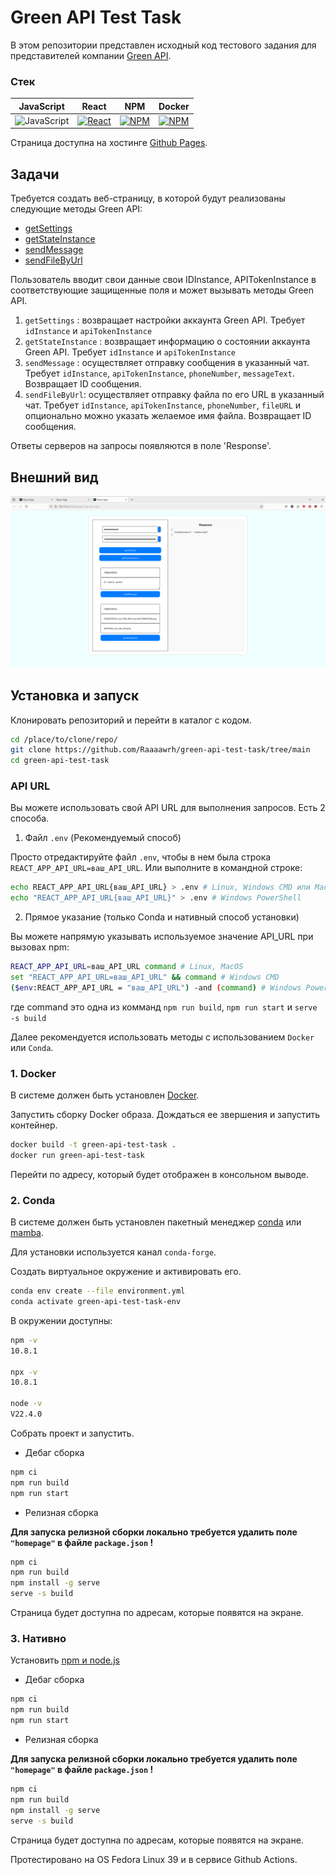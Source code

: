 # Green API Test Task

В этом репозитории представлен исходный код тестового задания для представителей компании [Green API](https://green-api.com/).

### Стек
| JavaScript | React | NPM | Docker |
| :-----: | :-----: | :-----: | :-----: |
|<img src="https://github.com/get-icon/geticon/raw/master/icons/javascript.svg" alt="JavaScript" width="40px" height="40px">| <a href="https://react.dev/" title="React"><img src="https://github.com/get-icon/geticon/raw/master/icons/react.svg" alt="React" width="40px" height="40px"></a> | <a href="https://www.npmjs.com/" title="NPM"><img src="https://github.com/get-icon/geticon/raw/master/icons/npm.svg" alt="NPM" width="40px" height="40px"></a> | <a href="https://www.docker.com/" title="Docker"><img src="https://github.com/get-icon/geticon/raw/master/icons/docker.svg" alt="NPM" width="40px" height="40px"></a>|

Страница доступна на хостинге [Github Pages](https://Raaaawrh.github.io/green-api-test-task/).

## Задачи

Требуется создать веб-страницу, в которой будут реализованы следующие методы Green API:

- [getSettings](https://green-api.com/docs/api/account/GetSettings/)
- [getStateInstance](https://green-api.com/docs/api/account/GetStateInstance/)
- [sendMessage](https://green-api.com/docs/api/sending/SendMessage/)
- [sendFileByUrl](https://green-api.com/docs/api/sending/SendFileByUrl/)

Пользователь вводит свои данные свои IDInstance, APITokenInstance в соответствующие защищенные поля и может вызывать методы Green API.

1. `getSettings` : возвращает настройки аккаунта Green API. Требует `idInstance` и `apiTokenInstance`
2. `getStateInstance` : возвращает информацию о состоянии аккаунта Green API. Требует `idInstance` и `apiTokenInstance`
3. `sendMessage` : осуществляет отправку сообщения в указанный чат. Требует `idInstance`, `apiTokenInstance`, `phoneNumber`, `messageText`. Возвращает ID сообщения.
4. `sendFileByUrl`: осуществляет отправку файла по его URL в указанный чат. Требует `idInstance`, `apiTokenInstance`, `phoneNumber`, `fileURL` и опционально можно указать желаемое имя файла. Возвращает ID сообщения.

Ответы серверов на запросы появляются в поле 'Response'.

## Внешний вид
<img src=".github/media/page_screenshot.png">

## Установка и запуск

Клонировать репозиторий и перейти в каталог с кодом.

```bash
cd /place/to/clone/repo/
git clone https://github.com/Raaaawrh/green-api-test-task/tree/main
cd green-api-test-task
```

### API URL

Вы можете использовать свой API URL для выполнения запросов. Есть 2 способа.

1. Файл `.env` (Рекомендуемый способ)

 Просто отредактируйте файл `.env`, чтобы в нем была строка `REACT_APP_API_URL=ваш_API_URL`. Или выполните в командной строке:

```bash
echo REACT_APP_API_URL{ваш_API_URL} > .env # Linux, Windows CMD или MacOS
echo "REACT_APP_API_URL{ваш_API_URL}" > .env # Windows PowerShell
```

2. Прямое указание (только Conda и нативный способ установки)

Вы можете напрямую указывать используемое значение API_URL при вызовах npm:

```bash
REACT_APP_API_URL=ваш_API_URL command # Linux, MacOS
set "REACT_APP_API_URL=ваш_API_URL" && command # Windows CMD
($env:REACT_APP_API_URL = "ваш_API_URL") -and (command) # Windows PowerShell
```
где command это одна из комманд `npm run build`, `npm run start` и `serve -s build`

Далее рекомендуется использовать методы с использованием `Docker` или `Conda`.

### 1. Docker

В системе должен быть установлен [Docker](https://www.docker.com/).


Запустить сборку Docker образа. Дождаться ее звершения и запустить контейнер.

```bash
docker build -t green-api-test-task .
docker run green-api-test-task
```

Перейти по адресу, который будет отображен в консольном выводе.

### 2. Conda

В системе должен быть установлен пакетный менеджер [conda](https://github.com/conda/conda) или [mamba](https://github.com/conda-forge/miniforge).

Для установки используется канал `conda-forge`.

Создать виртуальное окружение и активировать его.

```bash
conda env create --file environment.yml
conda activate green-api-test-task-env
```

В окружении доступны:

```bash
npm -v
10.8.1

npx -v
10.8.1

node -v
V22.4.0
```

Собрать проект и запустить. 

- Дебаг сборка

```bash
npm ci
npm run build
npm run start
```

- Релизная сборка

**Для запуска релизной сборки локально требуется удалить поле `"homepage"` в файле `package.json` !**

```bash
npm ci
npm run build
npm install -g serve
serve -s build
```

Страница будет доступна по адресам, которые появятся на экране.

### 3. Нативно

Установить [npm и node.js](https://docs.npmjs.com/downloading-and-installing-node-js-and-npm)

- Дебаг сборка

```bash
npm ci
npm run build
npm run start
```

- Релизная сборка

**Для запуска релизной сборки локально требуется удалить поле `"homepage"` в файле `package.json` !**

```bash
npm ci
npm run build
npm install -g serve
serve -s build
```

Страница будет доступна по адресам, которые появятся на экране.

Протестировано на OS Fedora Linux 39 и в сервисе Github Actions.